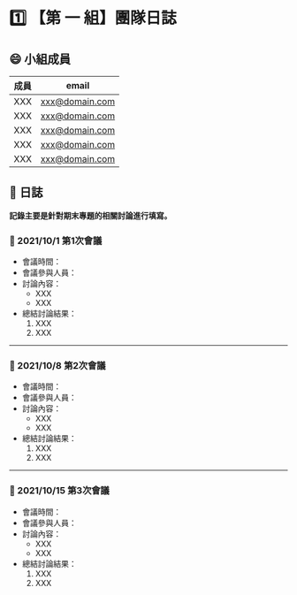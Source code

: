# :one: 【第 一 組】團隊日誌

## :smile: 小組成員
|  成員  |           email            |
| :----: | :------------------------: |
|  XXX   |       xxx@domain.com       |
|  XXX   |       xxx@domain.com       |
|  XXX   |       xxx@domain.com       |
|  XXX   |       xxx@domain.com       |
|  XXX   |       xxx@domain.com       |

## :memo: 日誌  
**記錄主要是針對期末專題的相關討論進行填寫。**

### :round_pushpin: 2021/10/1 第1次會議
* 會議時間：
* 會議參與人員：
* 討論內容：  
   * XXX
   * XXX
* 總結討論結果：  
   1. XXX
   1. XXX
----
### :round_pushpin: 2021/10/8 第2次會議
* 會議時間：
* 會議參與人員：
* 討論內容：  
   * XXX
   * XXX
* 總結討論結果：  
   1. XXX
   1. XXX
----
### :round_pushpin: 2021/10/15 第3次會議
* 會議時間：
* 會議參與人員：
* 討論內容：  
   * XXX
   * XXX
* 總結討論結果：  
   1. XXX
   1. XXX